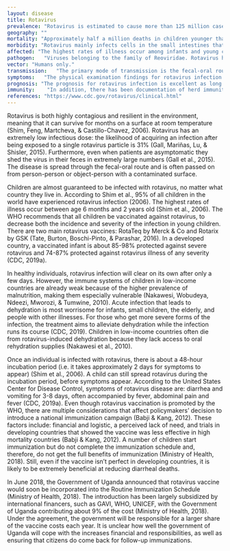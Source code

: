 ```yaml
---
layout: disease
title: Rotavirus
prevalence: "Rotavirus is estimated to cause more than 125 million cases of infantile diarrhea annually. It is the leading cause of childhood dehydrating gastroenteritis in the world, leading to the hospitalization of more than 2 million children annually."
geography: ""
mortality: "Approximately half a million deaths in children younger than 5 years are seen worldwide due to rotavirus. Virtually all these deaths occur as a result of excessive fluid loss."
morbidity: "Rotavirus mainly infects cells in the small intestines that have a role in intestinal absorption of fluid and electrolytes. Rotavirus infection leads the body to lose excessive fluids from the intestines. "
affected: "The highest rates of illness occur among infants and young children, and most children are infected by age 5. Adults can also be infected, though disease tends to be milder. Young children aged 4-24 months, particularly those in group daycare settings, are at increased risk for acquiring rotavirus. Low birth weight and prematurity as well as the paucity of breastfeeding have been associated with hospitalization from rotavirus. Almost every child 5 years and younger at some point will be infected with rotavirus in both developed countries and developing countries. In countries with relatively low incomes, the median age at which an infant develops rotavirus infectious symptoms is between 6 to 9 months with 80% of the infections occurring at < 1 year of age."
pathogen:	"Viruses belonging to the family of Reoviridae. Rotavirus has a characteristic wheel-like appearance when viewed by an electron microscope. The name rotavirus is derived from the Latin word rota, meaning “wheel.”"
vector:	"Humans only."
transmission:	"The primary mode of transmission is the fecal-oral route, usually through direct contact between people. Because the virus is stable in the environment, transmission also can occur through ingestion of contaminated water or food and contact with contaminated surfaces or objects."
symptoms:	"The physical examination findings for rotavirus infection are often unremarkable except for signs of dehydration."
prognosis: "The prognosis for rotavirus infection is excellent as long as adequate hydration is maintained. Most children recover within a week of symptom onset. Rotavirus enteritis has virtually no important long-term sequelae."
immunity:	 "In addition, there has been documentation of herd immunity after rotavirus vaccinations."
references: "https://www.cdc.gov/rotavirus/clinical.html"
---
```

Rotavirus is both highly contagious and resilient in the environment, meaning that it can survive for months on a surface at room temperature (Shim, Feng, Martcheva, & Castillo-Chavez, 2006). Rotavirus has an extremely low infectious dose: the likelihood of acquiring an infection after being exposed to a single rotavirus particle is 31% (Gall, Mariñas, Lu, & Shisler, 2015). Furthermore, even when patients are asymptomatic they shed the virus in their feces in extremely large numbers (Gall et al., 2015). The disease is spread through the fecal-oral route and is often passed on from person-person or object-person with a contaminated surface.

Children are almost guaranteed to be infected with rotavirus, no matter what country they live in. According to Shim et al., 95% of all children in the world have experienced rotavirus infection (2006). The highest rates of illness occur between age 6 months and 2 years old (Shim et al., 2006). The WHO recommends that all children be vaccinated against rotavirus, to decrease both the incidence and severity of the infection in young children. There are two main rotavirus vaccines: RotaTeq by Merck & Co and Rotarix by GSK (Tate, Burton, Boschi-Pinto, & Parashar, 2016). In a developed country, a vaccinated infant is about 85-98% protected against severe rotavirus and 74-87% protected against rotavirus illness of any severity (CDC, 2019a).

In healthy individuals, rotavirus infection will clear on its own after only a few days. However, the immune systems of children in low-income countries are already weak because of the higher prevalence of malnutrition, making them especially vulnerable (Nakawesi, Wobudeya, Ndeezi, Mworozi, & Tumwine, 2010). Acute infection that leads to dehydration is most worrisome for infants, small children, the elderly, and people with other illnesses. For those who get more severe forms of the infection, the treatment aims to alleviate dehydration while the infection runs its course (CDC, 2019). Children in low-income countries often die from rotavirus-induced dehydration because they lack access to oral rehydration supplies (Nakawesi et al., 2010).  

Once an individual is infected with rotavirus, there is about a 48-hour incubation period (i.e. it takes approximately 2 days for symptoms to appear) (Shim et al., 2006). A child can still spread rotavirus during the incubation period, before symptoms appear. According to the United States Center for Disease Control, symptoms of rotavirus disease are: diarrhea and vomiting for 3-8 days, often accompanied by fever, abdominal pain and fever (CDC, 2019a).
Even though rotavirus vaccination is promoted by the WHO, there are multiple considerations that affect policymakers’ decision to introduce a national immunization campaign (Babji & Kang, 2012). These factors include: financial and logistic, a perceived lack of need, and trials in developing countries that showed the vaccine was less effective in high mortality countries (Babji & Kang, 2012). A number of children start immunization but do not complete the immunization schedule and, therefore, do not get the full benefits of immunization (Ministry of Health, 2018). Still, even if the vaccine isn’t perfect in developing countries, it is likely to be extremely beneficial at reducing diarrheal deaths.

In June 2018, the Government of Uganda announced that rotavirus vaccine would soon be incorporated into the Routine Immunization Schedule (Ministry of Health, 2018). The introduction has been largely subsidized by international financers, such as GAVI, WHO, UNICEF, with the Government of Uganda contributing about 9% of the cost (Ministry of Health, 2018). Under the agreement, the government will be responsible for a larger share of the vaccine costs each year. It is unclear how well the government of Uganda will cope with the increases financial and responsibilities, as well as ensuring that citizens do come back for follow-up immunizations.
